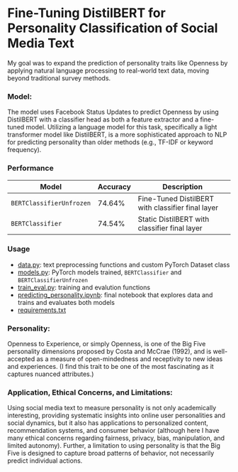 # Fine-Tuning DistilBERT for Personality Classification of Social Media Text
My goal was to expand the prediction of personality traits like Openness by applying natural language processing to real-world text data, moving beyond traditional survey methods. 

### **Model**: 
The model uses Facebook Status Updates to predict Openness by using DistilBERT with a classifier head as both a feature extractor and a fine-tuned model. Utilizing a language model for this task, specifically a light transformer model like DistilBERT, is a more sophisticated approach to NLP for predicting personality than older methods (e.g., TF-IDF or keyword frequency).

### **Performance**


| Model   | Accuracy | Description |
|---------|----------|----------|
| `BERTClassifierUnfrozen` |74.64%| Fine-Tuned DistilBERT with classifier final layer |
| `BERTClassifier` | 74.54% | Static DistilBERT with classifier final layer |

### **Usage**
- [data.py](https://github.com/samuelcampione/finetuning_distilbert_for_personality_classification/blob/main/data.py):  text preprocessing functions and custom PyTorch Dataset class
- [models.py](https://github.com/samuelcampione/finetuning_distilbert_for_personality_classification/blob/main/models.py): PyTorch models trained,  `BERTClassifier` and `BERTClassifierUnfrozen`
- [train_eval.py](https://github.com/samuelcampione/finetuning_distilbert_for_personality_classification/blob/main/train_eval.py): training and evalution functions
- [predicting_personality.ipynb](https://github.com/samuelcampione/finetuning_distilbert_for_personality_classification/blob/main/predicting_personality.ipynb): final notebook that explores data and trains and evaluates both models
- [requirements.txt](https://github.com/samuelcampione/finetuning_distilbert_for_personality_classification/blob/main/requirements.txt)

### **Personality**: 
Openness to Experience, or simply Openness, is one of the Big Five personality dimensions proposed by Costa and McCrae (1992), and is well-accepted as a measure of open-mindedness and receptivity to new ideas and experiences. (I find this trait to be one of the most fascinating as it captures nuanced attributes.)

### **Application, Ethical Concerns, and Limitations**: 
Using social media text to measure personality is not only academically interesting, providing systematic insights into online user personalities and social dynamics, but it also has applications to personalized content, recommendation systems, and consumer behavior (although here I have many ethical concerns regarding fairness, privacy, bias, manipulation, and limited autonomy). Further, a limitation to using personality is that the Big Five is designed to capture broad patterns of behavior, not necessarily predict individual actions.
